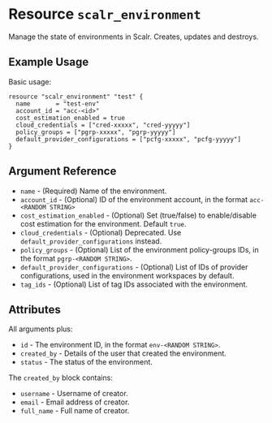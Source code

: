 
# Resource `scalr_environment`

Manage the state of environments in Scalr. Creates, updates and destroys.

## Example Usage

Basic usage:

```hcl
resource "scalr_environment" "test" {
  name       = "test-env"
  account_id = "acc-<id>"
  cost_estimation_enabled = true
  cloud_credentials = ["cred-xxxxx", "cred-yyyyy"]
  policy_groups = ["pgrp-xxxxx", "pgrp-yyyyy"]
  default_provider_configurations = ["pcfg-xxxxx", "pcfg-yyyyy"]
}
```

## Argument Reference

* `name` - (Required) Name of the environment.
* `account_id` - (Optional) ID of the environment account, in the format `acc-<RANDOM STRING>`
* `cost_estimation_enabled` - (Optional) Set (true/false) to enable/disable cost estimation for the environment. Default `true`.
* `cloud_credentials` - (Optional) Deprecated. Use `default_provider_configurations` instead.
* `policy_groups` - (Optional) List of the environment policy-groups IDs, in the format `pgrp-<RANDOM STRING>`.
* `default_provider_configurations` - (Optional) List of IDs of provider configurations, used in the environment workspaces by default.
* `tag_ids` - (Optional) List of tag IDs associated with the environment.

## Attributes

All arguments plus:

* `id` - The environment ID, in the format `env-<RANDOM STRING>`.
* `created_by` - Details of the user that created the environment.
* `status` - The status of the environment. 

The `created_by` block contains:

* `username` - Username of creator.
* `email` - Email address of creator.
* `full_name` - Full name of creator.
